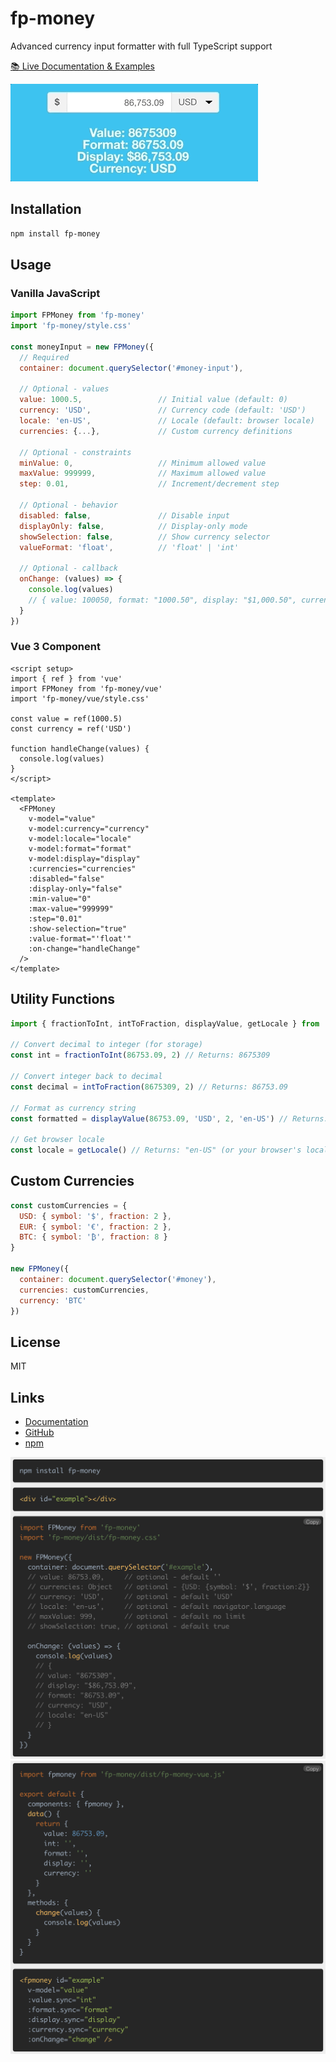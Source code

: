 # fp-money

Advanced currency input formatter with full TypeScript support

<a href="http://fpmoney.fluidpay.com" target="_blank">📚 Live Documentation & Examples</a>

![fp-money demo](https://raw.githubusercontent.com/fluidpay/fp-money/master/fpmoney.gif)

## Installation

```bash
npm install fp-money
```

## Usage

### Vanilla JavaScript

```javascript
import FPMoney from 'fp-money'
import 'fp-money/style.css'

const moneyInput = new FPMoney({
  // Required
  container: document.querySelector('#money-input'),

  // Optional - values
  value: 1000.5,                 // Initial value (default: 0)
  currency: 'USD',               // Currency code (default: 'USD')
  locale: 'en-US',               // Locale (default: browser locale)
  currencies: {...},             // Custom currency definitions

  // Optional - constraints
  minValue: 0,                   // Minimum allowed value
  maxValue: 999999,              // Maximum allowed value
  step: 0.01,                    // Increment/decrement step

  // Optional - behavior
  disabled: false,               // Disable input
  displayOnly: false,            // Display-only mode
  showSelection: false,          // Show currency selector
  valueFormat: 'float',          // 'float' | 'int'

  // Optional - callback
  onChange: (values) => {
    console.log(values)
    // { value: 100050, format: "1000.50", display: "$1,000.50", currency: "USD", locale: "en-US" }
  }
})
```

### Vue 3 Component

```vue
<script setup>
import { ref } from 'vue'
import FPMoney from 'fp-money/vue'
import 'fp-money/vue/style.css'

const value = ref(1000.5)
const currency = ref('USD')

function handleChange(values) {
  console.log(values)
}
</script>

<template>
  <FPMoney
    v-model="value"
    v-model:currency="currency"
    v-model:locale="locale"
    v-model:format="format"
    v-model:display="display"
    :currencies="currencies"
    :disabled="false"
    :display-only="false"
    :min-value="0"
    :max-value="999999"
    :step="0.01"
    :show-selection="true"
    :value-format="'float'"
    :on-change="handleChange"
  />
</template>
```

## Utility Functions

```javascript
import { fractionToInt, intToFraction, displayValue, getLocale } from 'fp-money'

// Convert decimal to integer (for storage)
const int = fractionToInt(86753.09, 2) // Returns: 8675309

// Convert integer back to decimal
const decimal = intToFraction(8675309, 2) // Returns: 86753.09

// Format as currency string
const formatted = displayValue(86753.09, 'USD', 2, 'en-US') // Returns: "$86,753.09"

// Get browser locale
const locale = getLocale() // Returns: "en-US" (or your browser's locale)
```

## Custom Currencies

```javascript
const customCurrencies = {
  USD: { symbol: '$', fraction: 2 },
  EUR: { symbol: '€', fraction: 2 },
  BTC: { symbol: '₿', fraction: 8 }
}

new FPMoney({
  container: document.querySelector('#money'),
  currencies: customCurrencies,
  currency: 'BTC'
})
```

## License

MIT

## Links

- [Documentation](http://fpmoney.fluidpay.com)
- [GitHub](https://github.com/fluidpay/fp-money)
- [npm](https://www.npmjs.com/package/fp-money)

![Screenshot](https://raw.githubusercontent.com/fluidpay/fp-money/master/screenshot.png)
![Vue Screenshot](https://raw.githubusercontent.com/fluidpay/fp-money/master/screenshotvue.png)

